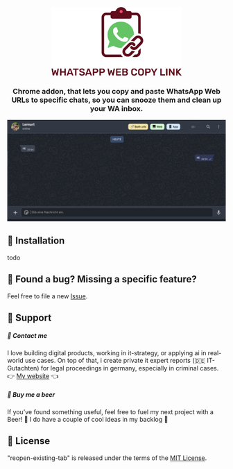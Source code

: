 <div align="center">
<picture>
  <source media="(prefers-color-scheme: dark)" srcset="images/logo_dark.svg" width="300">
  <source media="(prefers-color-scheme: light)" srcset="images/logo_light.svg" width="300">
  <img alt="Fallback image description" src="images/logo_light.svg" width="300">
</picture>
</div>

<h3 align="center">
	Chrome addon, that lets you copy
and paste WhatsApp Web URLs to
specific chats, so you can snooze
them and clean up your WA inbox.
</h3>

<img src="images/demo.png" alt="Demo GIF" width="600">

## 🚀 Installation 
todo

## 🤝  Found a bug? Missing a specific feature?
Feel free to file a new <a href="https://github.com/lennarto/reopen-existing-tab/issues" target="_blank">Issue</a>.

## 💙 Support 
##### 🤝 Contact me
I love building digital products, working in it-strategy, or applying ai in real-world use cases. On top of that, i create private it expert reports (🇩🇪 IT-Gutachten) for legal proceedings in germany, especially in criminal cases.
👉 [My website](https://lennie.de) 👈

##### 🍻 Buy me a beer 

If you’ve found something useful, feel free to fuel my next project with a Beer! 🍻 I do have a couple of cool ideas in my backlog 🚀

## 📙 License
"reopen-existing-tab" is released under the terms of the [MIT License](LICENSE).